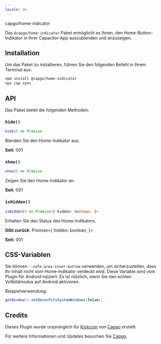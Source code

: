 ```yaml
---
locale: de
---
```


capgo/home-indicator

Das `@capgo/home-indicator` Paket ermöglicht es Ihnen, den Home-Button-Indikator in Ihrer Capacitor-App auszublenden und anzuzeigen.

## Installation

Um das Paket zu installieren, führen Sie den folgenden Befehl in Ihrem Terminal aus:

```bash
npm install @capgo/home-indicator
npx cap sync
```

## API

Das Paket bietet die folgenden Methoden:

### `hide()`

```typescript
hide() => Promise
```

Blenden Sie den Home-Indikator aus.

**Seit:** 001

### `show()`

```typescript
show() => Promise
```

Zeigen Sie den Home-Indikator an.

**Seit:** 001

### `isHidden()`

```typescript
isHidden() => Promise<{ hidden: boolean; }>
```

Erhalten Sie den Status des Home-Indikators.

**Gibt zurück:** Promise<{ hidden: boolean; }>

**Seit:** 001

## CSS-Variablen

Sie können `--safe-area-inset-bottom` verwenden, um sicherzustellen, dass Ihr Inhalt nicht vom Home-Indikator verdeckt wird. Diese Variable wird vom Plugin für Android injiziert. Es ist nützlich, wenn Sie den echten Vollbildmodus auf Android aktivieren.

Beispielverwendung:

```java
getWindow().setDecorFitsSystemWindows(false);
```

## Credits

Dieses Plugin wurde ursprünglich für [Kickcom](https://kickcom/) von [Capgo](https://capgoapp/) erstellt.

Für weitere Informationen und Updates besuchen Sie [Capgo](https://capgoapp/).